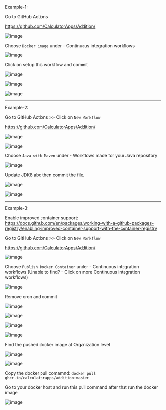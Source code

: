 
Example-1:

Go to GitHub Actions 

https://github.com/CalculatorApps/Addition/


![image](https://user-images.githubusercontent.com/24622526/121406252-8d142480-c97b-11eb-876a-14d06402601f.png)

Choose `Docker image` under - Continuous integration workflows

![image](https://user-images.githubusercontent.com/24622526/121406437-c51b6780-c97b-11eb-9735-3e48e9a85e3d.png)


Click on setup this workflow and commit

![image](https://user-images.githubusercontent.com/24622526/121406557-e67c5380-c97b-11eb-8d7c-9809ebc1e4f6.png)



![image](https://user-images.githubusercontent.com/24622526/121406203-7f5e9f00-c97b-11eb-8ae6-6e7c5604a849.png)


![image](https://user-images.githubusercontent.com/24622526/121406672-10ce1100-c97c-11eb-9edf-9815006804c0.png)


--------

Example-2:

Go to GitHub Actions >> Click on `New Workflow`

https://github.com/CalculatorApps/Addition/


![image](https://user-images.githubusercontent.com/24622526/121406252-8d142480-c97b-11eb-876a-14d06402601f.png)


![image](https://user-images.githubusercontent.com/24622526/121406781-3529ed80-c97c-11eb-9c74-7313ea84f2b4.png)

Choose `Java with Maven` under - Workflows made for your Java repository

![image](https://user-images.githubusercontent.com/24622526/121407018-7c17e300-c97c-11eb-8bd1-827d648d11ac.png)


Update JDK8 abd then commit the file.

![image](https://user-images.githubusercontent.com/24622526/121407390-dfa21080-c97c-11eb-81c1-75f6f37c8e3c.png)


![image](https://user-images.githubusercontent.com/24622526/121407468-fa748500-c97c-11eb-8965-42cb16799355.png)


--------

Example-3:


Enable improved container support: https://docs.github.com/en/packages/working-with-a-github-packages-registry/enabling-improved-container-support-with-the-container-registry

Go to GitHub Actions >> Click on `New Workflow`

https://github.com/CalculatorApps/Addition/


![image](https://user-images.githubusercontent.com/24622526/121406252-8d142480-c97b-11eb-876a-14d06402601f.png)

Choose `Publish Docker Container` under - Continuous integration workflows (Unable to find? - Click on more Continuous integration workflows)

![image](https://user-images.githubusercontent.com/24622526/121410639-6c9a9900-c980-11eb-92a1-6c361088238a.png)

Remove cron and commit

![image](https://user-images.githubusercontent.com/24622526/121410753-8a67fe00-c980-11eb-93dd-160a6f8dc2ac.png)

![image](https://user-images.githubusercontent.com/24622526/121410827-9c49a100-c980-11eb-9b37-24c666a940d0.png)


![image](https://user-images.githubusercontent.com/24622526/121410909-b1263480-c980-11eb-923b-d2a3ec11a01b.png)


![image](https://user-images.githubusercontent.com/24622526/121409986-ba62d180-c97f-11eb-9981-ec1713f2e7b6.png)


Find the pushed docker image at Organization level

![image](https://user-images.githubusercontent.com/24622526/121411135-ecc0fe80-c980-11eb-8f28-b7271984113e.png)


![image](https://user-images.githubusercontent.com/24622526/121411179-fd717480-c980-11eb-83c8-19785c8f86c9.png)

Copy the docker pull comamnd: `docker pull ghcr.io/calculatorapps/addition:master`

Go to your docker host and run this pull command after that run the docker image

![image](https://user-images.githubusercontent.com/24622526/121411906-bdf75800-c981-11eb-8738-afa9c21918d6.png)





